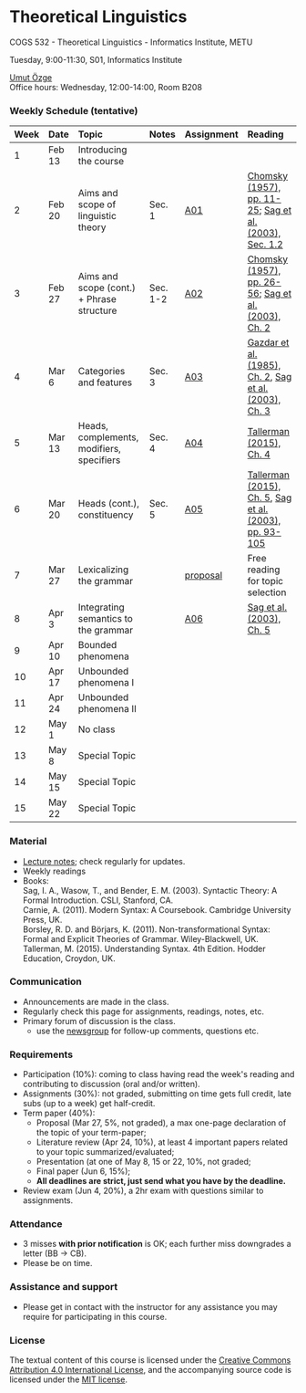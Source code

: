 # Theoretical Linguistics
COGS 532 - Theoretical Linguistics - Informatics Institute, METU

Tuesday, 9:00-11:30, S01, Informatics Institute

[Umut Özge](https://umutozge.github.io)  
Office hours: Wednesday, 12:00-14:00, Room B208  


### Weekly Schedule (tentative)

|Week| Date   | Topic | Notes |  Assignment | Reading |
:---|:---|:---|:---|:---|:---
1   | Feb 13 | Introducing the course |
2   | Feb 20 | Aims and scope of linguistic theory |Sec. 1| [A01](assignments/cogs532-assignment-01.pdf) | [Chomsky (1957), pp. 11-25](readings/10_chomsky57-pp-11-25.pdf); [Sag et al. (2003), Sec. 1.2](readings/13_sagetal03-sec-1-2.pdf) |    
3   | Feb 27 | Aims and scope (cont.) +  Phrase structure | Sec. 1-2 | [A02](assignments/cogs532-assignment-02.pdf) | [Chomsky (1957), pp. 26-56](readings/16_chomsky57-pp-26-56.pdf); [Sag et al. (2003), Ch. 2](readings/19_sagetal03-ch-2.pdf)  
4   | Mar 6  | Categories and features |Sec. 3 | [A03](assignments/cogs532-assignment-03.pdf) | [Gazdar et al. (1985), Ch. 2](readings/22_gazdaretal85-ch-2.pdf), [Sag et al. (2003), Ch. 3](readings/25_sagetal03-ch-3.pdf) 
5   | Mar 13 | Heads, complements, modifiers, specifiers |Sec. 4 | [A04](assignments/cogs532-assignment-04.pdf) | [Tallerman (2015), Ch. 4](readings/28_tallerman15-ch-4.pdf) 
6   | Mar 20 | Heads (cont.), constituency | Sec. 5  | [A05](assignments/cogs532-assignment-05.pdf) | [Tallerman (2015), Ch. 5](readings/31_tallerman15-ch-5.pdf), [Sag et al. (2003), pp. 93-105](readings/34_sagetal03-pp-93-105.pdf)
7   | Mar 27 | Lexicalizing the grammar | | [proposal](assignments/cogs532-term-paper-proposal.pdf)| Free reading for topic selection
8   | Apr 3  | Integrating semantics to the grammar | |[A06](assignments/cogs532-assignment-06.pdf) |[Sag et al. (2003), Ch. 5 ](readings/37_sagetal03-ch-5.pdf)
9   | Apr 10 | Bounded phenomena | 
10  | Apr 17 | Unbounded phenomena I |
11  | Apr 24 | Unbounded phenomena II|
12  | May 1  | No class  
13  | May 8  | Special Topic
14  | May 15 | Special Topic
15  | May 22 | Special Topic

### Material

* [Lecture notes](notes/cogs532-lecture-notes.pdf); check regularly for updates.
* Weekly readings
* Books:  
	Sag, I. A., Wasow, T., and Bender, E. M. (2003). Syntactic Theory: A Formal Introduction. CSLI, Stanford, CA.  
	Carnie, A. (2011). Modern Syntax: A Coursebook. Cambridge University Press, UK.  
	Borsley, R. D. and Börjars, K. (2011). Non-transformational Syntax: Formal and Explicit Theories of Grammar. Wiley-Blackwell, UK.  
	Tallerman, M. (2015). Understanding Syntax. 4th Edition. Hodder Education, Croydon, UK.

### Communication

* Announcements are made in the class.
* Regularly check this page for assignments, readings, notes, etc.
* Primary forum of discussion is the class.
	* use the [newsgroup](https://groups.google.com/forum/#!forum/metu-cogs-532-theoretical-linguistics) for follow-up comments, questions etc.


### Requirements

* Participation (10%): coming to class having read the week's reading and contributing to discussion (oral and/or written).
* Assignments (30%): not graded, submitting on time gets full credit, late subs (up to a week) get half-credit.
* Term paper (40%): 
	* Proposal (Mar 27, 5%, not graded), a max one-page declaration of the topic of your term-paper;
	* Literature review (Apr 24, 10%), at least 4 important papers related to your topic summarized/evaluated;
	* Presentation (at one of May 8, 15 or 22, 10%, not graded;
	* Final paper (Jun 6, 15%);
	* **All deadlines are strict, just send what you have by the deadline.**
* Review exam (Jun 4, 20%), a 2hr exam with questions similar to assignments.

### Attendance

* 3 misses **with prior notification** is OK; each further miss downgrades a letter (BB -> CB).
* Please be on time.

### Assistance and support 

* Please get in contact with the instructor for any assistance you may require for participating in this course.

### License
The textual content of this course is licensed under the [Creative Commons Attribution 4.0 International License](https://creativecommons.org/licenses/by/4.0/), and the accompanying source code is licensed under the [MIT license](http://opensource.org/licenses/mit-license.php).
